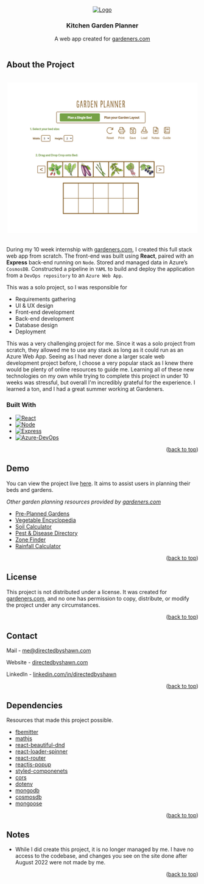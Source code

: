 <a name="readme-top"></a>
<br />
<div align="center">
  <a href="https://www.gardeners.com">
    <img src="https://www.gardeners.com/contentassets/13f0015d28474110873c6cfa612f565d/logo.png" alt="Logo">
  </a>

  <h3 align="center">Kitchen Garden Planner</h3>

  <p align="center">
    A web app created for <a href="https://www.gardeners.com">gardeners.com</a>
    <br />
    <br />
  </p>
</div>

<h2>About the Project</h2>

<br />
<div align="center">
    <img src="images/screenshot.png" width=500px></img>
</div>
<br />

During my 10 week internship with [gardeners.com](https://www.gardeners.com), I created this full stack web app from scratch. The front-end was built using **React**, paired with an **Express** back-end running on `Node`. Stored and managed data in Azure’s `CosmosDB`. Constructed a pipeline in `YAML` to build and deploy the application from a `DevOps repository` to an `Azure Web App`. 

This was a solo project, so I was responsible for
* Requirements gathering
* UI & UX design
* Front-end development
* Back-end development
* Database design
* Deployment

This was a very challenging project for me. Since it was a solo project from scratch, they allowed me to use any stack as long as it could run as an Azure Web App. Seeing as I had never done a larger scale web development project before, I choose a very popular stack as I knew there would be plenty of online resources to guide me. Learning all of these new technologies on my own while trying to complete this project in under 10 weeks was stressful, but overall I'm incredibly grateful for the experience. I learned a ton, and I had a great summer working at Gardeners.

### Built With

* [![React][React.js]][React-url]
* [![Node][Node.js]][Node-url]
* [![Express][Express.js]][Express-url]
* [![Azure-DevOps]][Azure-Devops-url]

<p align="right">(<a href="#readme-top">back to top</a>)</p>



<!-- USAGE EXAMPLES -->
## Demo

You can view the project live [here](https://www.gardeners.com/how-to/garden-planner/garden-designer.html). It aims to assist users in planning their beds and gardens. 

_Other garden planning resources provided by [gardeners.com](https://www.gardeners.com)_
- [Pre-Planned Gardens](https://www.gardeners.com/kitchen-garden-planner/preplanned-gardens)
- [Vegetable Encyclopedia](https://www.gardeners.com/gardening-encyclopedia)
- [Soil Calculator](https://www.gardeners.com/how-to/soil-calculator/7558.html)
- [Pest & Disease Directory](https://www.gardeners.com/how-to/pest-and-disease-directory/5285.html)
- [Zone Finder](https://www.gardeners.com/how-to/new-hardiness-map/7887.html)
- [Rainfall Calculator](https://www.gardeners.com/how-to/rain-barrel-for-rainwater-collection/5497.html)

<p align="right">(<a href="#readme-top">back to top</a>)</p>




<!-- LICENSE -->
## License

This project is not distributed under a license. It was created for [gardeners.com](https://www.gardeners.com), and no one has permission to copy, distribute, or modify the project under any circumstances.

<p align="right">(<a href="#readme-top">back to top</a>)</p>



<!-- CONTACT -->
## Contact

Mail - me@directedbyshawn.com

Website - [directedbyshawn.com](https://www.directedbyshawn.com)

LinkedIn - [linkedin.com/in/directedbyshawn](https://www.linkedin.com/in/directedbyshawn)

<p align="right">(<a href="#readme-top">back to top</a>)</p>



<!-- ACKNOWLEDGMENTS -->
## Dependencies

Resources that made this project possible.

* [fbemitter](https://www.npmjs.com/package/fbemitter)
* [mathjs](https://mathjs.org/)
* [react-beautiful-dnd](https://github.com/atlassian/react-beautiful-dnd)
* [react-loader-spinner](https://www.npmjs.com/package/react-loader-spinner)
* [react-router](https://reactrouter.com/en/main)
* [reactjs-popup](https://www.npmjs.com/package/reactjs-popup)
* [styled-componenets](https://styled-components.com/)
* [cors](https://www.npmjs.com/package/cors)
* [dotenv](https://www.npmjs.com/package/dotenv)
* [mongodb](https://www.mongodb.com/)
* [cosmosdb](https://azure.microsoft.com/en-us/products/cosmos-db#:~:text=Azure%20Cosmos%20DB%20for%20NoSQL%20is%20a%20native%20non%2Drelational,language%20designed%20for%20JSON%20data.)
* [mongoose](https://mongoosejs.com/)

<p align="right">(<a href="#readme-top">back to top</a>)</p>

## Notes
* While I did create this project, it is no longer managed by me. I have no access to the codebase, and changes you see on the site done after August 2022 were not made by me. 

<p align="right">(<a href="#readme-top">back to top</a>)</p>


<!-- MARKDOWN LINKS & IMAGES -->
<!-- https://www.markdownguide.org/basic-syntax/#reference-style-links -->
[linkedin-shield]: https://img.shields.io/badge/-LinkedIn-black.svg?style=for-the-badge&logo=linkedin&colorB=555
[linkedin-url]: https://linkedin.com/in/othneildrew
[React.js]: https://img.shields.io/badge/React-20232A?style=for-the-badge&logo=react&logoColor=61DAFB
[React-url]: https://reactjs.org/
[Node.js]: https://img.shields.io/badge/Node.js-43853D?style=for-the-badge&logo=node.js&logoColor=61DAFB
[Node-url]: https://nodejs.org/en
[Express.js]: https://img.shields.io/badge/Express.js-404D59?style=for-the-badge
[Express-url]: https://expressjs.com/
[Azure-DevOps]: https://img.shields.io/badge/Azure_DevOps-0078D7?style=for-the-badge&logo=azure-devops&logoColor=white
[Azure-DevOps-url]: https://azure.microsoft.com/en-us/products/devops
